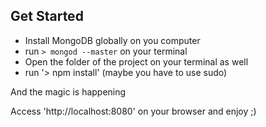 ## Get Started

* Install MongoDB globally on you computer
* run `> mongod --master` on your terminal
* Open the folder of the project on your terminal as well
* run '> npm install' (maybe you have to use sudo)

And the magic is happening

Access 'http://localhost:8080' on your browser and enjoy ;)
